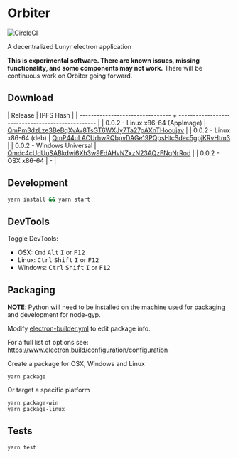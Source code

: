 # Orbiter

[![CircleCI](https://circleci.com/gh/Lunyr/Orbiter/tree/master.svg?style=svg&circle-token=3b4d992ec4996123226a816aaba2b7da60bce6ea)](https://circleci.com/gh/Lunyr/Orbiter/tree/master)

A decentralized Lunyr electron application

**This is experimental software. There are known issues, missing functionality, and some components
may not work.** There will be continuous work on Orbiter going forward.

## Download

| Release | IPFS Hash | | -------------------------------- +
------------------------------------------------- | | 0.0.2 - Linux x86-64 (AppImage) |
[QmPm3dzLze3BeBqXvAv8TsGT6WXJy7Ta27pAXnTHooujav](https://ipfs.io/ipfs/QmPm3dzLze3BeBqXvAv8TsGT6WXJy7Ta27pAXnTHooujav)
| | 0.0.2 - Linux x86-64 (deb) |
[QmP44uLACUrhwRQbpvDAGe19PQpsHtcSdec5gpjKRvHtm3](https://ipfs.io/ipfs/QmP44uLACUrhwRQbpvDAGe19PQpsHtcSdec5gpjKRvHtm3)
| | 0.0.2 - Windows Universal |
[Qmdc4cUdUuSABkdwi6Xh3w9EdAHvNZxzN23AQzFNqNrRod](https://ipfs.io/ipfs/Qmdc4cUdUuSABkdwi6Xh3w9EdAHvNZxzN23AQzFNqNrRod)
| | 0.0.2 - OSX x86-64 | - |

## Development

```bash
yarn install && yarn start
```

## DevTools

Toggle DevTools:

- OSX: <kbd>Cmd</kbd> <kbd>Alt</kbd> <kbd>I</kbd> or <kbd>F12</kbd>
- Linux: <kbd>Ctrl</kbd> <kbd>Shift</kbd> <kbd>I</kbd> or <kbd>F12</kbd>
- Windows: <kbd>Ctrl</kbd> <kbd>Shift</kbd> <kbd>I</kbd> or <kbd>F12</kbd>

## Packaging

**NOTE**: Python will need to be installed on the machine used for packaging and development for
node-gyp.

Modify [electron-builder.yml](./electron-builder.yml) to edit package info.

For a full list of options see: https://www.electron.build/configuration/configuration

Create a package for OSX, Windows and Linux

```
yarn package
```

Or target a specific platform

```
yarn package-win
yarn package-linux
```

## Tests

```
yarn test
```
